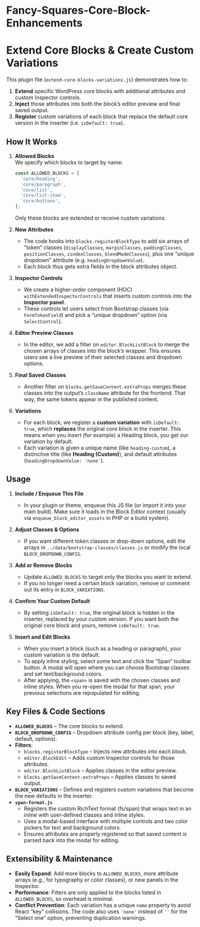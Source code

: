 # Fancy-Squares-Core-Block-Enhancements

# Extend Core Blocks & Create Custom Variations

This plugin file (`extend-core-blocks-variations.js`) demonstrates how to:

1. **Extend** specific WordPress core blocks with additional attributes and custom Inspector controls.  
2. **Inject** those attributes into both the block’s editor preview and final saved output.  
3. **Register** custom variations of each block that replace the default core version in the inserter (i.e. `isDefault: true`).

## How It Works

1. **Allowed Blocks**  
   We specify which blocks to target by name:  

   ```js
   const ALLOWED_BLOCKS = [
     'core/heading',
     'core/paragraph',
     'core/list',
     'core/list-item',
     'core/buttons',
   ];
   ```

   Only these blocks are extended or receive custom variations.

2. **New Attributes**  
   - The code hooks into `blocks.registerBlockType` to add six arrays of “token” classes (`displayClasses`, `marginClasses`, `paddingClasses`, `positionClasses`, `zindexClasses`, `blendModeClasses`), plus one “unique dropdown” attribute (e.g. `headingDropdownValue`).
   - Each block thus gets extra fields in the block attributes object.

3. **Inspector Controls**  
   - We create a higher-order component (HOC) `withExtendedInspectorControls` that inserts custom controls into the **Inspector panel**.  
   - These controls let users select from Bootstrap classes (via `FormTokenField`) and pick a “unique dropdown” option (via `SelectControl`).

4. **Editor Preview Classes**  
   - In the editor, we add a filter on `editor.BlockListBlock` to merge the chosen arrays of classes into the block’s wrapper. This ensures users see a live preview of their selected classes and dropdown options.

5. **Final Saved Classes**  
   - Another filter on `blocks.getSaveContent.extraProps` merges these classes into the output’s `className` attribute for the frontend. That way, the same tokens appear in the published content.

6. **Variations**  
   - For each block, we register a **custom variation** with `isDefault: true`, which **replaces** the original core block in the inserter. This means when you insert (for example) a Heading block, you get our variation by default.  
   - Each variation is given a unique name (like `heading-custom`), a distinctive title (like **Heading (Custom)**), and default attributes (`headingDropdownValue: 'none'`).

## Usage

1. **Include / Enqueue This File**  
   - In your plugin or theme, enqueue this JS file (or import it into your main build). Make sure it loads in the Block Editor context (usually via `enqueue_block_editor_assets` in PHP or a build system).

2. **Adjust Classes & Options**  
   - If you want different token classes or drop-down options, edit the arrays in `../data/bootstrap-classes/classes.js` or modify the local `BLOCK_DROPDOWN_CONFIG`.

3. **Add or Remove Blocks**  
   - Update `ALLOWED_BLOCKS` to target only the blocks you want to extend.  
   - If you no longer need a certain block variation, remove or comment out its entry in `BLOCK_VARIATIONS`.

4. **Confirm Your Custom Default**  
   - By setting `isDefault: true`, the original block is hidden in the inserter, replaced by your custom version. If you want both the original core block and yours, remove `isDefault: true`.

5. **Insert and Edit Blocks**
   - When you insert a block (such as a heading or paragraph), your custom variation is the default.
   - To apply inline styling, select some text and click the “Span” toolbar button. A modal will open where you can choose Bootstrap classes and set text/background colors.
   - After applying, the `<span>` is saved with the chosen classes and inline styles. When you re-open the modal for that span, your previous selections are repopulated for editing.

## Key Files & Code Sections

- **`ALLOWED_BLOCKS`** – The core blocks to extend.  
- **`BLOCK_DROPDOWN_CONFIG`** – Dropdown attribute config per block (key, label, default, options).  
- **Filters**:
  - `blocks.registerBlockType` – Injects new attributes into each block.  
  - `editor.BlockEdit` – Adds custom Inspector controls for those attributes.  
  - `editor.BlockListBlock` – Applies classes in the editor preview.  
  - `blocks.getSaveContent.extraProps` – Applies classes to saved output.  
- **`BLOCK_VARIATIONS`** – Defines and registers custom variations that become the new defaults in the inserter.
- **`span-format.js`**
  - Registers the custom RichText format (fs/span) that wraps text in an inline <span> with user-defined classes and inline styles.
  - Uses a modal-based interface with multiple <FormTokenField> controls and two color pickers for text and background colors.
  - Ensures attributes are properly registered so that saved content is parsed back into the modal for editing.

## Extensibility & Maintenance

- **Easily Expand**: Add more blocks to `ALLOWED_BLOCKS`, more attribute arrays (e.g., for typography or color classes), or new panels in the Inspector.  
- **Performance**: Filters are only applied to the blocks listed in `ALLOWED_BLOCKS`, so overhead is minimal.  
- **Conflict Prevention**: Each variation has a unique `name` property to avoid React “key” collisions. The code also uses `'none'` instead of `''` for the “Select one” option, preventing duplication warnings.
